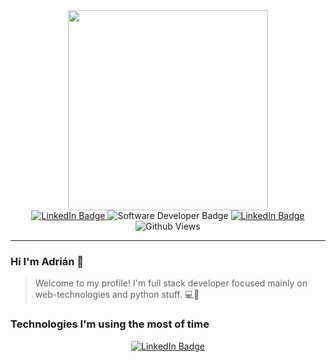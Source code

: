 <div id="header" align="center">
  <img src="https://media3.giphy.com/media/qgQUggAC3Pfv687qPC/giphy.gif?cid=ecf05e47bpd3cw43ghq7uy6xvh6o8a4it2w9445o8axwbgov&rid=giphy.gif&ct=g" width="320"/>
</div>
<div id="BADGES" align="center">
  <a href="https://www.linkedin.com/in/adrian-m-941735185/?trk=public_profile_browsemap&originalSubdomain=cz">
    <img src="https://img.shields.io/badge/LinkedIn-blue?style=for-the-badge&logo=linkedin&logoColor=white" alt="LinkedIn Badge"/>
  </a>
  <img src="https://img.shields.io/badge/-FULLSTACK%20WEB%20DEVELOPER-black?style=for-the-badge" alt="Software Developer Badge"/>
    <a href="https://www.linkedin.com/in/adrian-m-941735185/?trk=public_profile_browsemap&originalSubdomain=cz">
    <img src="https://img.shields.io/badge/LinkedIn-blue?style=for-the-badge&logo=linkedin&logoColor=white" alt="LinkedIn Badge"/>
  </a>
</div>
<div id="BADGES" align="center">
  <img src="https://komarev.com/ghpvc/?username=surzo18&style=flat-square&color=blue" alt="Github Views"/>
</div>

<hr/>  

### Hi I'm Adrián 👋

> Welcome to my profile! I'm full stack developer focused mainly on web-technologies and python stuff. 💻🐍

### Technologies I'm using the most of time

<div id="technologies" align="center">
  <a href="[https://www.linkedin.com/in/adrian-m-941735185/?trk=public_profile_browsemap&originalSubdomain=cz](https://vuejs.org/)">
    <img src="https://camo.githubusercontent.com/372b662f4b2de885acce0f4619ab56a4ed9259d577cbdac8933b293d6e6f9f3f/68747470733a2f2f696d672e736869656c64732e696f2f62616467652f7675656a732d2532333335343935652e7376673f7374796c653d666f722d7468652d6261646765266c6f676f3d767565646f746a73266c6f676f436f6c6f723d253233344643303844" alt="LinkedIn Badge"/>
  </a>
</div>


<!--
**surzo18/surzo18** is a ✨ _special_ ✨ repository because its `README.md` (this file) appears on your GitHub profile.

Here are some ideas to get you started:

- 🔭 I’m currently working on ...
- 🌱 I’m currently learning ...
- 👯 I’m looking to collaborate on ...
- 🤔 I’m looking for help with ...
- 💬 Ask me about ...
- 📫 How to reach me: ...
- 😄 Pronouns: ...
- ⚡ Fun fact: ...
-->
